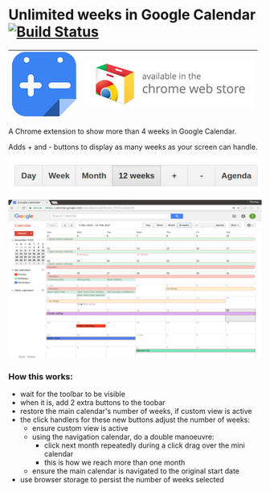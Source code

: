 # Unlimited weeks in Google Calendar [![Build Status](https://travis-ci.org/tomviner/unlimited-weeks-in-google-calendar.svg?branch=master)](https://travis-ci.org/tomviner/unlimited-weeks-in-google-calendar)

[![Unlimited weeks in Google Calendar icon](ext/icons/icon-128x128.png)](https://chrome.google.com/webstore/detail/gcal-unlimited-weeks/kppipnjcfidhlpgckimgaifilmkolokj) | [![Chrome Web Store Badge](assets/ChromeWebStore_Badge_v2_340x96.png)](https://chrome.google.com/webstore/detail/gcal-unlimited-weeks/kppipnjcfidhlpgckimgaifilmkolokj)
--- | ---

A Chrome extension to show more than 4 weeks in Google Calendar.

Adds + and - buttons to display as many weeks as your screen can handle.

![plus and minus buttons](assets/buttons.png)

![screenshot](assets/screenshot-1280x800.png)

### How this works:

- wait for the toolbar to be visible
- when it is, add 2 extra buttons to the toobar
- restore the main calendar's number of weeks, if custom view is active
- the click handlers for these new buttons adjust the number of weeks:
    - ensure custom view is active
    - using the navigation calendar, do a double manoeuvre:
        - click next month repeatedly during a click drag over the mini calendar
        - this is how we reach more than one month
    - ensure the main calendar is navigated to the original start date
- use browser storage to persist the number of weeks selected
